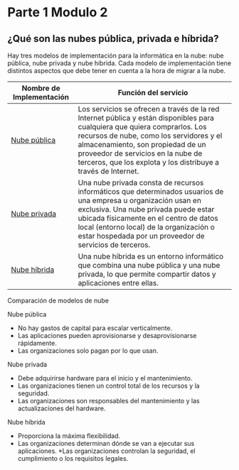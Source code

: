# Parte 1 Modulo 2
## ¿Qué son las nubes pública, privada e híbrida?
Hay tres modelos de implementación para la informática en la nube: nube pública, nube privada y nube híbrida. Cada modelo de implementación tiene distintos aspectos que debe tener en cuenta a la hora de migrar a la nube.


Nombre de Implementación | Función del servicio
--------- | -----------
[Nube pública](#nube-publica) | Los servicios se ofrecen a través de la red Internet pública y están disponibles para cualquiera que quiera comprarlos. Los recursos de nube, como los servidores y el almacenamiento, son propiedad de un proveedor de servicios en la nube de terceros, que los explota y los distribuye a través de Internet.
[Nube privada](#nube-privada) | Una nube privada consta de recursos informáticos que determinados usuarios de una empresa u organización usan en exclusiva. Una nube privada puede estar ubicada físicamente en el centro de datos local (entorno local) de la organización o estar hospedada por un proveedor de servicios de terceros.
[Nube híbrida](#nube-hibrida) | Una nube híbrida es un entorno informático que combina una nube pública y una nube privada, lo que permite compartir datos y aplicaciones entre ellas.

Comparación de modelos de nube

Nube pública
* No hay gastos de capital para escalar verticalmente.
* Las aplicaciones pueden aprovisionarse y desaprovisionarse rápidamente.
* Las organizaciones solo pagan por lo que usan.

Nube privada

* Debe adquirirse hardware para el inicio y el mantenimiento.
* Las organizaciones tienen un control total de los recursos y la seguridad.
* Las organizaciones son responsables del mantenimiento y las actualizaciones del hardware.

Nube híbrida
* Proporciona la máxima flexibilidad.
* Las organizaciones determinan dónde se van a ejecutar sus aplicaciones.
*Las organizaciones controlan la seguridad, el cumplimiento o los requisitos legales.
